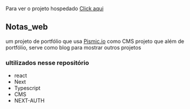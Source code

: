 Para ver o projeto hospedado [Click aqui](https://notas-web-online.vercel.app/)

## Notas_web

um projeto de portfólio
que usa [Pismic.io](https://prismic.io/) como CMS
projeto que além de portfólio, serve como blog para mostrar outros projetos

### ultilizados nesse repositório
- react
- Next
- Typescript
- CMS
- NEXT-AUTH
